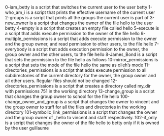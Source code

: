 0-iam_betty is a script that switches the current user to the user betty
1-who_am_i is a script that prints the effective username of the current user
2-groups is a script that prints all the groups the current user is part of
3-new_owner is a script that changes the owner of the file hello to the user betty
4-empty is a script that creates an empty file called hello
5-execute is a script that adds execute permission to the owner of the file hello
6-multiple_permissions is a script that adds execute permission to the owner and the group owner, and read permission to other users, to the file hello
7-everybody is a script that adds execution permission to the owner, the group owner and the other users, to the file hello
8-James_Bond is a script that sets the permission to the file hello as follows
10-mirror_permissions is a script that sets the mode of the file hello the same as olleh’s mode
11-directories_permissions is a script that adds execute permission to all subdirectories of the current directory for the owner, the group owner and all other users. Regular files should not be changed
12-directories_permissions is  a script that creates a directory called my_dir with permissions 751 in the working directory
13-change_group is a  script that changes the group owner to school for the file hello
100-change_owner_and_group is a script that changes the owner to vincent and the group owner to staff for all the files and directories in the working directory
101-symbolic_link_permissions is a script that changes the owner and the group owner of _hello to vincent and staff respectively.
102-if_only is a  script that changes the owner of the file hello to betty only if it is owned by the user guillaume

